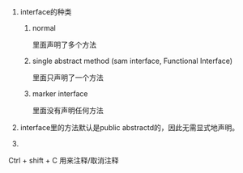 1. interface的种类

   1. normal

      里面声明了多个方法

   2. single abstract method (sam interface, Functional Interface)

      里面只声明了一个方法

   3. marker interface

      里面没有声明任何方法

2. interface里的方法默认是public abstractd的，因此无需显式地声明。

3. 





Ctrl + shift + C  用来注释/取消注释
